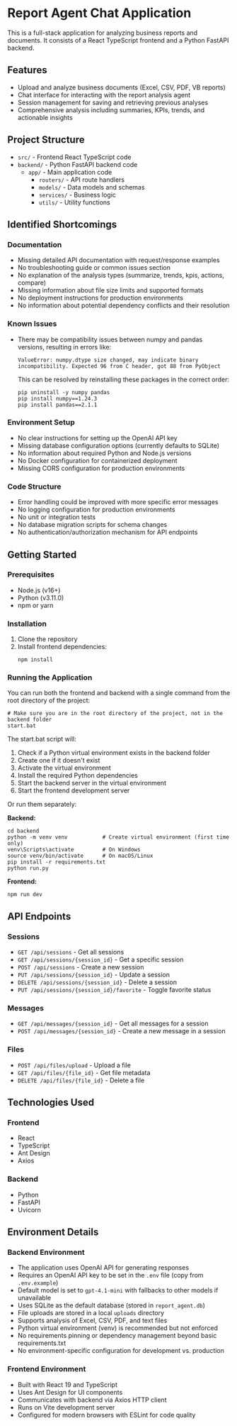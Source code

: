 # Report Agent Chat Application

This is a full-stack application for analyzing business reports and documents. It consists of a React TypeScript frontend and a Python FastAPI backend.

## Features

- Upload and analyze business documents (Excel, CSV, PDF, VB reports)
- Chat interface for interacting with the report analysis agent
- Session management for saving and retrieving previous analyses
- Comprehensive analysis including summaries, KPIs, trends, and actionable insights

## Project Structure

- `src/` - Frontend React TypeScript code
- `backend/` - Python FastAPI backend code
  - `app/` - Main application code
    - `routers/` - API route handlers
    - `models/` - Data models and schemas
    - `services/` - Business logic
    - `utils/` - Utility functions

## Identified Shortcomings

### Documentation
- Missing detailed API documentation with request/response examples
- No troubleshooting guide or common issues section
- No explanation of the analysis types (summarize, trends, kpis, actions, compare)
- Missing information about file size limits and supported formats
- No deployment instructions for production environments
- No information about potential dependency conflicts and their resolution

### Known Issues
- There may be compatibility issues between numpy and pandas versions, resulting in errors like:
  ```
  ValueError: numpy.dtype size changed, may indicate binary incompatibility. Expected 96 from C header, got 88 from PyObject
  ```
  This can be resolved by reinstalling these packages in the correct order:
  ```
  pip uninstall -y numpy pandas
  pip install numpy==1.24.3
  pip install pandas==2.1.1
  ```

### Environment Setup
- No clear instructions for setting up the OpenAI API key
- Missing database configuration options (currently defaults to SQLite)
- No information about required Python and Node.js versions
- No Docker configuration for containerized deployment
- Missing CORS configuration for production environments

### Code Structure
- Error handling could be improved with more specific error messages
- No logging configuration for production environments
- No unit or integration tests
- No database migration scripts for schema changes
- No authentication/authorization mechanism for API endpoints

## Getting Started

### Prerequisites

- Node.js (v16+)
- Python (v3.11.0)
- npm or yarn

### Installation

1. Clone the repository
2. Install frontend dependencies:
   ```
   npm install
   ```


### Running the Application

You can run both the frontend and backend with a single command from the root directory of the project:

```
# Make sure you are in the root directory of the project, not in the backend folder
start.bat
```

The start.bat script will:
1. Check if a Python virtual environment exists in the backend folder
2. Create one if it doesn't exist
3. Activate the virtual environment
4. Install the required Python dependencies
5. Start the backend server in the virtual environment
6. Start the frontend development server

Or run them separately:

**Backend:**
```
cd backend
python -m venv venv           # Create virtual environment (first time only)
venv\Scripts\activate         # On Windows
source venv/bin/activate      # On macOS/Linux
pip install -r requirements.txt
python run.py
```

**Frontend:**
```
npm run dev
```

## API Endpoints

### Sessions

- `GET /api/sessions` - Get all sessions
- `GET /api/sessions/{session_id}` - Get a specific session
- `POST /api/sessions` - Create a new session
- `PUT /api/sessions/{session_id}` - Update a session
- `DELETE /api/sessions/{session_id}` - Delete a session
- `PUT /api/sessions/{session_id}/favorite` - Toggle favorite status

### Messages

- `GET /api/messages/{session_id}` - Get all messages for a session
- `POST /api/messages/{session_id}` - Create a new message in a session

### Files

- `POST /api/files/upload` - Upload a file
- `GET /api/files/{file_id}` - Get file metadata
- `DELETE /api/files/{file_id}` - Delete a file

## Technologies Used

### Frontend
- React
- TypeScript
- Ant Design
- Axios

### Backend
- Python
- FastAPI
- Uvicorn

## Environment Details

### Backend Environment
- The application uses OpenAI API for generating responses
- Requires an OpenAI API key to be set in the `.env` file (copy from `.env.example`)
- Default model is set to `gpt-4.1-mini` with fallbacks to other models if unavailable
- Uses SQLite as the default database (stored in `report_agent.db`)
- File uploads are stored in a local `uploads` directory
- Supports analysis of Excel, CSV, PDF, and text files
- Python virtual environment (venv) is recommended but not enforced
- No requirements pinning or dependency management beyond basic requirements.txt
- No environment-specific configuration for development vs. production

### Frontend Environment
- Built with React 19 and TypeScript
- Uses Ant Design for UI components
- Communicates with backend via Axios HTTP client
- Runs on Vite development server
- Configured for modern browsers with ESLint for code quality

